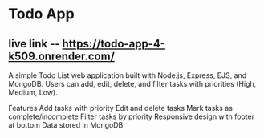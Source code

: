 # Todo App

## live link -- https://todo-app-4-k509.onrender.com/

A simple Todo List web application built with Node.js, Express, EJS, and MongoDB.
Users can add, edit, delete, and filter tasks with priorities (High, Medium, Low).

Features
Add tasks with priority
Edit and delete tasks
Mark tasks as complete/incomplete
Filter tasks by priority
Responsive design with footer at bottom
Data stored in MongoDB
